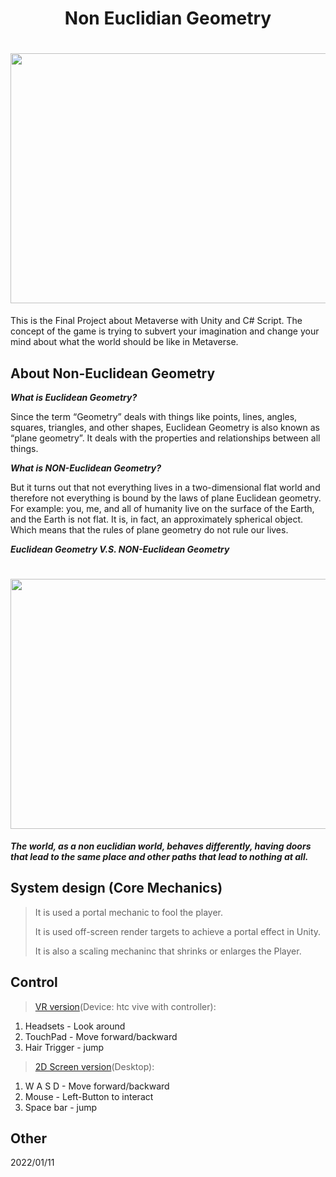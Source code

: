 <h1 align="center">
  Non Euclidian Geometry
</h1>

<h1 align="center">
  <img src="https://github.com/celinehsieh68/Non_Eclidian_Geometry/blob/bbdd5201a7b16fc3ca69700d17849f46bad9a21d/img/final%20(1).gif" width="800" height="400"/>
</h1>
This is the Final Project about Metaverse with Unity and C# Script.
The concept of the game is trying to subvert your imagination and change your mind about what the world should be like in Metaverse.


## About Non-Euclidean Geometry
***What is Euclidean Geometry?***

Since the term “Geometry” deals with things like points, lines, angles, squares, triangles, and other shapes, Euclidean Geometry is also known as “plane geometry”. It deals with the properties and relationships between all things.

***What is NON-Euclidean Geometry?***

But it turns out that not everything lives in a two-dimensional flat world and therefore not everything is bound by the laws of plane Euclidean geometry. For example: you, me, and all of humanity live on the surface of the Earth, and the Earth is not flat. It is, in fact, an approximately spherical object. Which means that the rules of plane geometry do not rule our lives.

***Euclidean Geometry V.S. NON-Euclidean Geometry*** 

<h1 align="center">
  <img src="https://user-images.githubusercontent.com/69034494/160838735-57aefee6-b1b9-4cf6-8c54-254ab9301c69.png" width="800" height="400"/>
</h1>

***The world, as a non euclidian world, behaves differently, having doors that lead to the same place and other paths that lead to nothing at all.*** 



##  System design (Core Mechanics)
> It is used a portal mechanic to fool the player. 
> 
> It is used off-screen render targets to achieve a portal effect in Unity.
> 
> It is also a scaling mechaninc that shrinks or enlarges the Player.


## Control
> [VR version](https://github.com/celinehsieh68/Non_Euclidian_Geometry--VR)(Device: htc vive with controller):
1. Headsets - Look around
2. TouchPad - Move forward/backward
3. Hair Trigger - jump

> [2D Screen version](https://github.com/celinehsieh68/Non_Euclidian_Geometry--Destop)(Desktop):
1. W A S D - Move forward/backward
2. Mouse - Left-Button to interact
3. Space bar - jump


## Other
2022/01/11
